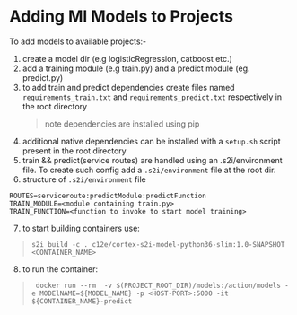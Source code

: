 # Adding Ml Models to Projects

To add models to available projects:-
1. create a model dir (e.g logisticRegression, catboost etc.)
2. add a training module (e.g train.py) and a predict module (eg. predict.py)
3. to add train and predict dependencies create files named `requirements_train.txt` and `requirements_predict.txt` respectively in the root directory
   > note dependencies are installed using pip
4. additional native dependencies can be installed with a `setup.sh` script present in the root directory
5. train && predict(service routes) are handled using an .s2i/environment file. To create such config add a `.s2i/environment` file at the root dir.
6. structure of `.s2i/environment` file

```
ROUTES=serviceroute:predictModule:predictFunction
TRAIN_MODULE=<module containing train.py>
TRAIN_FUNCTION=<function to invoke to start model training>
```

7. to start building containers use: 
> `s2i build -c . c12e/cortex-s2i-model-python36-slim:1.0-SNAPSHOT <CONTAINER_NAME>`

8. to run the container:

> `	docker run --rm  -v $(PROJECT_ROOT_DIR)/models:/action/models -e MODElNAME=${MODEL_NAME} -p <HOST-PORT>:5000 -it ${CONTAINER_NAME}-predict`